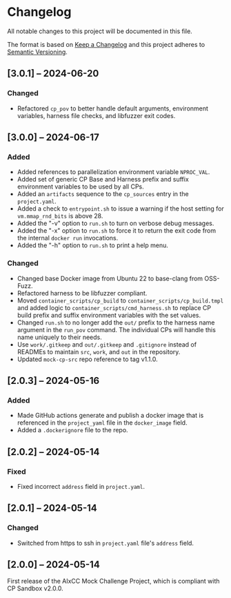 # Changelog

All notable changes to this project will be documented in this file.

The format is based on [Keep a Changelog](http://keepachangelog.com/)
and this project adheres to [Semantic Versioning](http://semver.org/).

## [3.0.1] – 2024-06-20

### Changed

- Refactored `cp_pov` to better handle default arguments, environment
  variables, harness file checks, and libfuzzer exit codes.

## [3.0.0] – 2024-06-17

### Added

- Added references to parallelization environment variable `NPROC_VAL`.
- Added set of generic CP Base and Harness prefix and suffix environment
  variables to be used by all CPs.
- Added an `artifacts` sequence to the `cp_sources` entry in the
  `project.yaml`.
- Added a check to `entrypoint.sh` to issue a warning if the host setting for
  `vm.mmap_rnd_bits` is above 28.
- Added the "-v" option to `run.sh` to turn on verbose debug messages.
- Added the "-x" option to `run.sh` to force it to return the exit code
  from the internal `docker run` invocations.
- Added the "-h" option to `run.sh` to print a help menu.

### Changed

- Changed base Docker image from Ubuntu 22 to base-clang from OSS-Fuzz.
- Refactored harness to be libfuzzer compliant.
- Moved `container_scripts/cp_build` to `container_scripts/cp_build.tmpl`
  and added logic to `container_scripts/cmd_harness.sh` to replace
  CP build prefix and suffix environment variables with the set values.
- Changed `run.sh` to no longer add the `out/` prefix to the harness name
  argument in the `run_pov` command. The individual CPs will handle this
  name uniquely to their needs.
- Use `work/.gitkeep` and `out/.gitkeep` and `.gitignore` instead of
  READMEs to maintain `src`, `work`, and `out` in the repository.
- Updated `mock-cp-src` repo reference to tag v1.1.0.

## [2.0.3] – 2024-05-16

### Added

- Made GitHub actions generate and publish a docker image that is referenced
  in the `project_yaml` file in the `docker_image` field.
- Added a `.dockerignore` file to the repo.

## [2.0.2] – 2024-05-14

### Fixed

- Fixed incorrect `address` field in `project.yaml`.

## [2.0.1] – 2024-05-14

### Changed

- Switched from https to ssh in `project.yaml` file's `address` field.

## [2.0.0] – 2024-05-14

First release of the AIxCC Mock Challenge Project, which is
compliant with CP Sandbox v2.0.0.

<!-- markdownlint-disable-file MD024 -->
